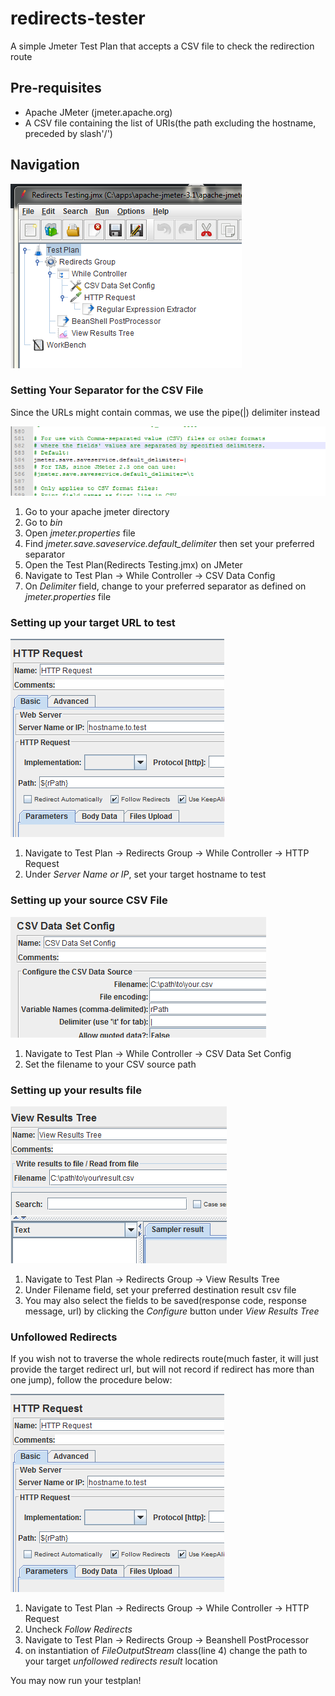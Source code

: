 # redirects-tester
A simple Jmeter Test Plan that accepts a CSV file to check the redirection route

## Pre-requisites
 - Apache JMeter (jmeter.apache.org)
 - A CSV file containing the list of URIs(the path excluding the hostname, preceded by slash'/')

## Navigation

![navigation](screenshots/navigation.png)

### Setting Your Separator for the CSV File

Since the URLs might contain commas, we use the pipe(|) delimiter instead

![jmeter-properties-delimiter](screenshots/jmeter-properties-delimiter.PNG)

1. Go to your apache jmeter directory
2. Go to *bin*
3. Open *jmeter.properties* file
4. Find *jmeter.save.saveservice.default_delimiter* then set your preferred separator
5. Open the Test Plan(Redirects Testing.jmx) on JMeter
6. Navigate to Test Plan -> While Controller -> CSV Data Config
7. On *Delimiter* field, change to your preferred separator as defined on *jmeter.properties* file

### Setting up your target URL to test

![target-url](screenshots/hostname-and-follow-redirects.PNG)

1. Navigate to Test Plan -> Redirects Group -> While Controller -> HTTP Request
2. Under *Server Name or IP*, set your target hostname to test

### Setting up your source CSV File

![path-to-csv](screenshots/path-to-csv-and-delimiter.PNG)

1. Navigate to Test Plan -> While Controller -> CSV Data Set Config
2. Set the filename to your CSV source path

### Setting up your results file

![results-file](screenshots/result-path.PNG)

1. Navigate to Test Plan -> Redirects Group -> View Results Tree
2. Under Filename field, set your preferred destination result csv file
3. You may also select the fields to be saved(response code, response message, url) by clicking the *Configure* button under *View Results Tree*

### Unfollowed Redirects
If you wish not to traverse the whole redirects route(much faster, it will just provide the target redirect url, but will not record if redirect has more than one jump), follow the procedure below:

![unfollow-redirects](screenshots/hostname-and-follow-redirects.PNG)

1. Navigate to Test Plan -> Redirects Group -> While Controller -> HTTP Request
2. Uncheck *Follow Redirects*
3. Navigate to Test Plan -> Redirects Group -> Beanshell PostProcessor
4. on instantiation of *FileOutputStream* class(line 4) change the path to your target *unfollowed redirects result* location

You may now run your testplan!
